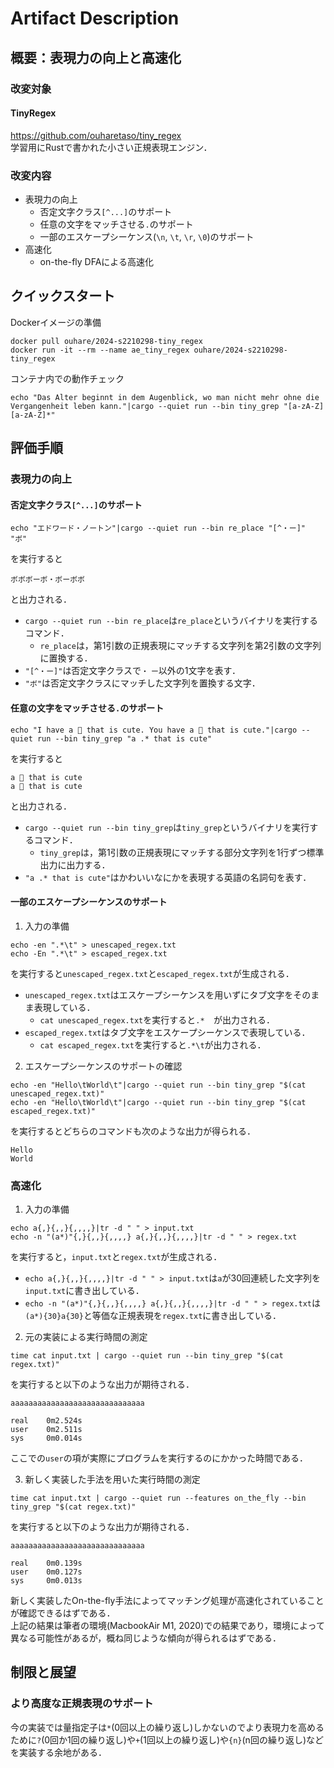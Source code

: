 # Artifact Description

## 概要：表現力の向上と高速化

### 改変対象
#### TinyRegex
https://github.com/ouharetaso/tiny_regex  
学習用にRustで書かれた小さい正規表現エンジン．  

### 改変内容
* 表現力の向上
  * 否定文字クラス`[^...]`のサポート
  * 任意の文字をマッチさせる`.`のサポート
  * 一部のエスケープシーケンス(`\n`, `\t`, `\r`, `\0`)のサポート
* 高速化
  * on-the-fly DFAによる高速化

## クイックスタート

Dockerイメージの準備
```
docker pull ouhare/2024-s2210298-tiny_regex
docker run -it --rm --name ae_tiny_regex ouhare/2024-s2210298-tiny_regex
```
コンテナ内での動作チェック
```
echo "Das Alter beginnt in dem Augenblick, wo man nicht mehr ohne die Vergangenheit leben kann."|cargo --quiet run --bin tiny_grep "[a-zA-Z][a-zA-Z]*"
```

## 評価手順
### 表現力の向上
#### 否定文字クラス`[^...]`のサポート
```
echo "エドワード・ノートン"|cargo --quiet run --bin re_place "[^・ー]" "ボ"
```
を実行すると
```
ボボボーボ・ボーボボ
```
と出力される．  
* `cargo --quiet run --bin re_place`は`re_place`というバイナリを実行するコマンド．  
  * `re_place`は，第1引数の正規表現にマッチする文字列を第2引数の文字列に置換する．
* `"[^・ー]"`は否定文字クラスで`・` `ー`以外の1文字を表す．  
* `"ボ"`は否定文字クラスにマッチした文字列を置換する文字． 

#### 任意の文字をマッチさせる`.`のサポート
```
echo "I have a 🦀 that is cute. You have a 🐍 that is cute."|cargo --quiet run --bin tiny_grep "a .* that is cute"
```
を実行すると
```
a 🦀 that is cute
a 🐍 that is cute
```
と出力される．

* `cargo --quiet run --bin tiny_grep`は`tiny_grep`というバイナリを実行するコマンド．  
  * `tiny_grep`は，第1引数の正規表現にマッチする部分文字列を1行ずつ標準出力に出力する．
* `"a .* that is cute"`はかわいいなにかを表現する英語の名詞句を表す．  

#### 一部のエスケープシーケンスのサポート
1. 入力の準備
```
echo -en ".*\t" > unescaped_regex.txt
echo -En ".*\t" > escaped_regex.txt
```
を実行すると`unescaped_regex.txt`と`escaped_regex.txt`が生成される．

* `unescaped_regex.txt`はエスケープシーケンスを用いずにタブ文字をそのまま表現している．
  * `cat unescaped_regex.txt`を実行すると`.*	`が出力される．
* `escaped_regex.txt`はタブ文字をエスケープシーケンスで表現している．
  * `cat escaped_regex.txt`を実行すると`.*\t`が出力される．

2. エスケープシーケンスのサポートの確認
```
echo -en "Hello\tWorld\t"|cargo --quiet run --bin tiny_grep "$(cat unescaped_regex.txt)"
echo -en "Hello\tWorld\t"|cargo --quiet run --bin tiny_grep "$(cat escaped_regex.txt)"
```
を実行するとどちらのコマンドも次のような出力が得られる．
```
Hello	
World	
```

### 高速化
1. 入力の準備
```
echo a{,}{,,}{,,,,}|tr -d " " > input.txt
echo -n "(a*)"{,}{,,}{,,,,} a{,}{,,}{,,,,}|tr -d " " > regex.txt
```
を実行すると，`input.txt`と`regex.txt`が生成される．

* `echo a{,}{,,}{,,,,}|tr -d " " > input.txt`は`a`が30回連続した文字列を`input.txt`に書き出している．
* `echo -n "(a*)"{,}{,,}{,,,,} a{,}{,,}{,,,,}|tr -d " " > regex.txt`は`(a*){30}a{30}`と等価な正規表現を`regex.txt`に書き出している．

2. 元の実装による実行時間の測定
```
time cat input.txt | cargo --quiet run --bin tiny_grep "$(cat regex.txt)"
```
を実行すると以下のような出力が期待される．
```
aaaaaaaaaaaaaaaaaaaaaaaaaaaaaa

real    0m2.524s
user    0m2.511s
sys     0m0.014s
```
ここでの`user`の項が実際にプログラムを実行するのにかかった時間である．

3. 新しく実装した手法を用いた実行時間の測定
```
time cat input.txt | cargo --quiet run --features on_the_fly --bin tiny_grep "$(cat regex.txt)"
```
を実行すると以下のような出力が期待される．
```
aaaaaaaaaaaaaaaaaaaaaaaaaaaaaa

real    0m0.139s
user    0m0.127s
sys     0m0.013s
```
新しく実装したOn-the-fly手法によってマッチング処理が高速化されていることが確認できるはずである．  
上記の結果は筆者の環境(MacbookAir M1, 2020)での結果であり，環境によって異なる可能性があるが，概ね同じような傾向が得られるはずである．

## 制限と展望
### より高度な正規表現のサポート
今の実装では量指定子は`*`(0回以上の繰り返し)しかないのでより表現力を高めるために`?`(0回か1回の繰り返し)や`+`(1回以上の繰り返し)や`{n}`(n回の繰り返し)などを実装する余地がある．
